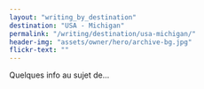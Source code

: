 ```yaml
---
layout: "writing_by_destination"
destination: "USA - Michigan"
permalink: "/writing/destination/usa-michigan/"
header-img: "assets/owner/hero/archive-bg.jpg"
flickr-text: ""
---
```


Quelques info au sujet de...